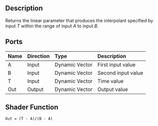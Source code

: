 ## Description

Returns the linear parameter that produces the interpolant specified by input *T* within the range of input *A* to input *B*.

## Ports

| Name        | Direction           | Type  | Description |
|:------------ |:-------------|:-----|:---|
| A      | Input | Dynamic Vector | First input value |
| B      | Input | Dynamic Vector | Second input value |
| T      | Input | Dynamic Vector | Time value |
| Out | Output      |    Dynamic Vector | Output value |

## Shader Function

`Out = (T - A)/(B - A)`